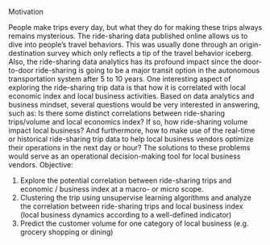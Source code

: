 Motivation

People make trips every day, but what they do for making these trips always remains mysterious. The ride-sharing data published online allows us to dive into people’s travel behaviors. This was usually done through an origin-destination survey which only reflects a tip of the travel behavior iceberg. Also, the ride-sharing data analytics has its profound impact since the door-to-door ride-sharing is going to be a major transit option in the autonomous transportation system after 5 to 10 years. 
One interesting aspect of exploring the ride-sharing trip data is that how it is correlated with local economic index and local business activities. Based on data analytics and business mindset, several questions would be very interested in answering, such as: Is there some distinct correlations between ride-sharing trips/volume and local economics index? If so, how ride-sharing volume impact local business? And furthermore, how to make use of the real-time or historical ride-sharing trip data to help local business vendors optimize their operations in the next day or hour? The solutions to these problems would serve as an operational decision-making tool for local business vendors. 
Objective: 
1.	Explore the potential correlation between ride-sharing trips and economic / business index at a macro- or micro scope.
2.	Clustering the trip using unsupervise learning algorithms and analyze the correlation between ride-sharing trips and local business index (local business dynamics according to a well-defined indicator)
3.	Predict the customer volume for one category of local business (e.g. grocery shopping or dining) 
